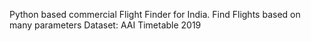 Python based commercial Flight Finder for India. 
Find Flights based on many parameters
Dataset: AAI Timetable 2019
